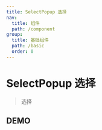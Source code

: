 ```yaml
---
title: SelectPopup 选择
nav:
  title: 组件
  path: /component
group:
  title: 基础组件
  path: /basic
  order: 0
---
```


# SelectPopup 选择

> 选择

## DEMO

<code defaultShowCode src="./__fixtures__/app.tsx"></code>

<API src="./index.tsx"></API>
